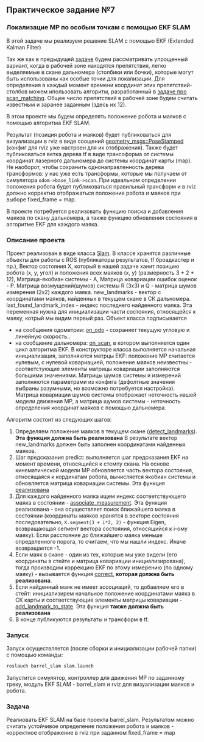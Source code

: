 ## Практическое задание №7
### Локализацие МР по особым точкам с помощью EKF SLAM

В этой задаче мы реализуем решение SLAM с помощью EKF (Extended Kalman Filter)

Так же как в предыдущей [задаче](https://github.com/AndreyMinin/MobileRobots/tree/master/mr_ws/src/feature_matcher) будем рассматривать упрощенный вариант, когда в рабочей зоне находятся препятствия, легко выделяемые в скане дальномера (столбики или бочки), которые могут быть использованы как особые точки для локализации. Для определения в каждый момент времени координат этих препятствий-столбов можем ипользовать алгоритм, разработанный в [задаче про scan_matching](https://github.com/AndreyMinin/MobileRobots/tree/master/mr_ws/src/feature_matcher).
Общее число препятствий в рабочей зоне будем считать известным и заранее заданным (здесь их 12).

В этом проекте мы будем определять положение робота и маяков с помощью алгоритма EKF SLAM.

Результат (позиция робота и маяков) будет публиковаться для визуализации в rviz в виде соощений [geometry_msgs::PoseStamped](http://docs.ros.org/en/melodic/api/geometry_msgs/html/msg/PoseStamped.html) (конфиг для rviz уже настроен для их отображения). Также будет публиковаться ветка дерева tf в виде трансоформа от системы координат лазерного дальномера до системы координат карты (map). Не наоборот, чтобы сохранить однонаправленность дерева трансформов: у нас уже есть трансформы, которые мы получаем от симулятора `odom->base_link->scan`. При идеальном определении положения робота будет публиковаться правильный трансформ и в rviz должно корректно отображаться положение робота и маяков при выборе fixed_frame = map.

В проекте потребуется реализовать функцию поиска и добавления маяков по скану дальномера, а также функцию обновления состояния в алгоритме EKF для каждого маяка.

### Описание проекта
Проект реализован в виде класса [Slam](https://github.com/AndreyMinin/MobileRobots/blob/master/mr_ws/src/barrel_slam/src/slam.h). В классе хранятся различные объекты для работы с ROS (публикаторы результатов, tf броадкастер и пр.), Вектор состояния X, который в нашей задаче ханит позицию робота (x, y, угол) и положения всех маяков (x, y) (размерность 3 + 2 * 12), Матрица-якобиан системы - A, Матрица ковариации ошибок оценок - P. Матрица возмущений(шумов) системы R (3x3) и Q - матрица шумов измерения (2x2) каждого маяка.
new_landmarks - вектор с координатами маяков, найденных в текущем скане в СК дальномера.
last_found_landmark_index - индекс последнего найденного маяка. Эта переменная нужна для инициализации части состояния, относящейся к маяку, котрый мы видим первый раз.
Объект класса подписывается 
- на сообщения одометрии: [on_odo](https://github.com/AndreyMinin/MobileRobots/blob/master/mr_ws/src/barrel_slam/src/slam.cpp#L6) - сохраняет текущую угловую и линейную скорость..
- на сообщение дальномера: [on_scan](https://github.com/AndreyMinin/MobileRobots/blob/master/mr_ws/src/barrel_slam/src/slam.cpp#L67), в котором выполняется один цикл алгоритма EKF.
В конструкторе класса выполняется начальная инициализация, заполняются матрцы EKF: положение МР считается нулевым, с нулевой ковариацией, положение маяков неизвестны - соответстующие элементы матрицы ковариации заполняются большими значениями. Матрицы шумов системы и измерений заполняются параметрами из конфига (дефолтные значения выбраны разумными, но возможно потребуется настройка). Матрица ковариации шумов системы отображает неточность нашей модели движения МР, а матрица шумов системы - неточность определения координат маяков с помощью дальномера.

Алгоритм состоит из следующих шагов:
1. Определяем положение маяков в текущем скане ([detect_landmarks](https://github.com/AndreyMinin/MobileRobots/blob/master/mr_ws/src/barrel_slam/src/slam.cpp#L69)). **Эта функция должна быть реализована** В результате вектор new_landmarks должен быть заполнен координатами найденных маяков.
2. Шаг предсказания predict: выполняется шаг предсказания EKF на момент времени, относящийся к стемпу скана. На основе кинематической модели МР обновляется часть вектора состояния, относящаяся к кординатам робота, вычисляется якобиан системы и обновляется матрица ковариации системы. Эта функция [реализована](https://github.com/AndreyMinin/MobileRobots/blob/master/mr_ws/src/barrel_slam/src/slam.cpp#L164)
3. Для каждого найденного маяка ищем индекс соответствующего маяка в состоянии - [associate_measurement](https://github.com/AndreyMinin/MobileRobots/blob/master/mr_ws/src/barrel_slam/src/slam.cpp#L33). Эта функция реализована - она осуществляет поиск ближайшего маяка в состоянии (координаты маяков хранятся в векторе состояния последовательно, `X.segment(3 + i*2, 2)` - функция Eigen, возвращающая сегмент вектора состояния, относящийся к i-ому маяку). Если расстояние до ближайшего маяка меньше определенного порога, то считаем, что мы нашли индекс. Иначе возвращается -1.
4. Если маяк в скане - один из тех, которые мы уже видели (его координаты в стейте и матрица ковариации инициализирована), тогда производим коррекцию EKF по этому измерению (по одному маяку) - вызывается функция [correct](https://github.com/AndreyMinin/MobileRobots/blob/master/mr_ws/src/barrel_slam/src/slam.cpp#L64), **которая должна быть реализована**.
5. Если найденный маяк не имеет ассоциаций, то добавляем его в стейт: инициализирем начальное положение координатами маяка в СК карты и соответствующие элементы матрицы ковариации - [add_landmark_to_state](https://github.com/AndreyMinin/MobileRobots/blob/master/mr_ws/src/barrel_slam/src/slam.cpp#L52). Эта функция **также должна быть реализована**
6. В конце публикуются результаты и трансформ в tf.

### Запуск
Запуск осуществляется (после сборки и инициализации рабочей папки) с помощью команды:
```bash
roslauch barrel_slam slam.launch
```
Запустится симулятор, контроллер для движения МР по заданному треку, модуль EKF SLAM - barrel_slam и rviz для визуализации маяков и робота.

### Задача
Реалиовать EKF SLAM на базе проекта barrel_slam. Результатом можно считать устойчивое определение положения робота и маяков - корректное отображение в rviz при заданном fixed_frame = map